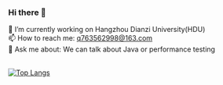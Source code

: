 ### Hi there 👋

<!--
**q763562998/q763562998** is a ✨ _special_ ✨ repository because its `README.md` (this file) appears on your GitHub profile.

Here are some ideas to get you started:

- 
- 🌱 I’m currently learning ...
- 👯 I’m looking to collaborate on ...
- 🤔 I’m looking for help with ...
- 💬 Ask me about ...
- 
- 😄 Pronouns: ...
- ⚡ Fun fact: ...
-->
🔭 I’m currently working on Hangzhou Dianzi University(HDU)<br>
📫 How to reach me: q763562998@163.com<br>
💬 Ask me about: We can talk about Java or performance testing<br><br>

[![Top Langs](https://github-readme-stats.vercel.app/api/top-langs/?username=q763562998&hide=c++)](https://github.com/q763562998)
